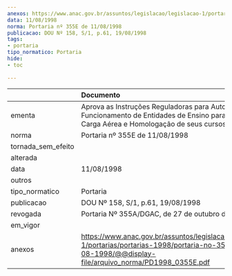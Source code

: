 ```yaml
---
anexos: https://www.anac.gov.br/assuntos/legislacao/legislacao-1/portarias/portarias-1998/portaria-no-355e-de-11-08-1998/@@display-file/arquivo_norma/PD1998_0355E.pdf
data: 11/08/1998
norma: Portaria nº 355E de 11/08/1998
publicacao: DOU Nº 158, S/1, p.61, 19/08/1998
tags:
- portaria
tipo_normatico: Portaria
hide: 
- toc 
 
---
```


|                    | Documento                                                                                                                                                      |
|:-------------------|:---------------------------------------------------------------------------------------------------------------------------------------------------------------|
| ementa             | Aprova as Instruções Reguladoras para Autorização de Funcionamento de Entidades de Ensino para o trato da Carga Aérea e Homologação de seus cursos.            |
| norma              | Portaria nº 355E de 11/08/1998                                                                                                                                 |
| tornada_sem_efeito |                                                                                                                                                                |
| alterada           |                                                                                                                                                                |
| data               | 11/08/1998                                                                                                                                                     |
| outros             |                                                                                                                                                                |
| tipo_normatico     | Portaria                                                                                                                                                       |
| publicacao         | DOU Nº 158, S/1, p.61, 19/08/1998                                                                                                                              |
| revogada           | Portaria Nº 355A/DGAC, de 27 de outubro de 2003                                                                                                                |
| em_vigor           |                                                                                                                                                                |
| anexos             | https://www.anac.gov.br/assuntos/legislacao/legislacao-1/portarias/portarias-1998/portaria-no-355e-de-11-08-1998/@@display-file/arquivo_norma/PD1998_0355E.pdf |